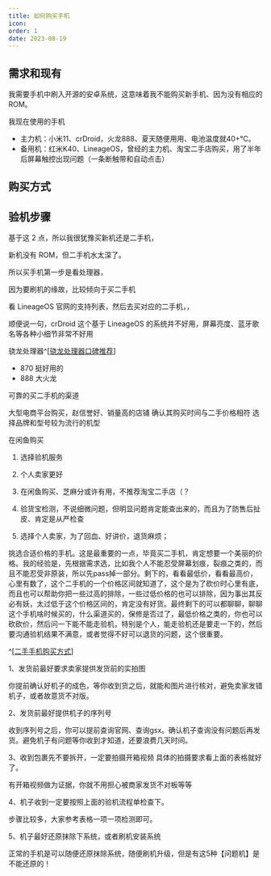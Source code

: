 ```yaml
---
title: 如何购买手机
icon: 
order: 1
date: 2023-08-19
---
```


## 需求和现有

我需要手机中刷入开源的安卓系统，这意味着我不能购买新手机、因为没有相应的 ROM。

我现在使用的手机

- 主力机：小米11、crDroid，火龙888、夏天随便用用、电池温度就40+℃。
- 备用机：红米K40、LineageOS，曾经的主力机、淘宝二手店购买，用了半年后屏幕触控出现问题（一条断触带和自动点击）

## 购买方式



## 验机步骤



基于这 2 点，所以我很犹豫买新机还是二手机，

新机没有 ROM，但二手机水太深了。




所以买手机第一步是看处理器，

因为要刷机的缘故，比较倾向于买二手机

看 LineageOS 官网的支持列表，然后去买对应的二手机，，

顺便说一句，crDroid 这个基于 LineageOS 的系统并不好用，屏幕亮度、蓝牙歌名等各种小细节非常不好用


骁龙处理器^[[骁龙处理器口碑推荐](https://zhuanlan.zhihu.com/p/575569980)]

- 870 挺好用的
- 888 大火龙

可靠的买二手机的渠道


大型电商平台购买，赵信誉好、销量高的店铺
确认其购买时间与二手价格相符
选择品牌和型号较为流行的机型

在闲鱼购买

1. 选择验机服务
2. 个人卖家更好

1. 在闲鱼购买、芝麻分或许有用，不推荐淘宝二手店（？
2. 验货宝检测，不说细微问题，但明显问题肯定能查出来的，而且为了防售后扯皮、肯定是从严检查
3. 选择个人卖家，为了回血、好讲价，退货麻烦；

挑选合适价格的手机。这是最重要的一点，毕竟买二手机，肯定想要一个美丽的价格。我的经验是，先根据需求选，比如我个人不能忍受屏幕划痕，裂痕之类的，而且不能忍受非原装，所以先pass掉一部分。剩下的，看看最低价，看看最高价，心里有数了，这个二手机的一个价格区间就知道了，这个是为了砍价时心里有底，而且也可以帮助你把一些过高的排除，一些过低价格的也可以排除，因为事出其反必有妖，太过低于这个价格区间的，肯定没有好货。最终剩下的可以都聊聊，聊聊这个手机啥时候买的，什么渠道买的，保修是否过了，最低价格之类的，你也可以砍砍价，然后问一下能不能走验机，特别是个人，能走验机还是要走一下的，然后要沟通验机结果不满意，或者觉得不好可以退货的问题，这个很重要。

^[[二手手机购买方式](https://www.zhihu.com/question/481761843/answer/2082041350)]

1、发货前最好要求卖家提供发货前的实拍图

你提前确认好机子的成色，等你收到货之后，就能和图片进行核对，避免卖家发错机子，或者故意货不对版。


2、发货前最好提供机子的序列号

收到序列号之后，你可以提前查询官网、查询gsx。确认机子查询没有问题后再发货。避免机子有问题等你收到才知道，还要浪费几天时间。


3、收到包裹先不要拆开，一定要拍摄开箱视频
具体的拍摄要求看上面的表格就好了。

有开箱视频做为证据，你就不用担心被商家发货不对板等等


4、机子收到一定要按照上面的验机流程单检查下。

步骤比较多，大家参考表格一项一项检测即可。


5、机子最好还原抹除下系统，或者刷机安装系统

正常的手机是可以随便还原抹除系统，随便刷机升级，但是有这5种【问题机】是不能还原的！